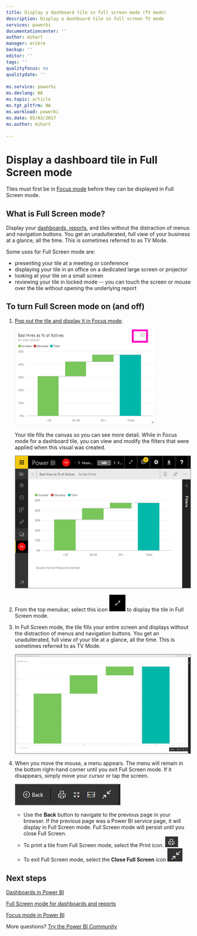 ```yaml
---
title: Display a dashboard tile in full screen mode (TV mode)
description: Display a dashboard tile in full screen TV mode
services: powerbi
documentationcenter: ''
author: mihart
manager: erikre
backup: ''
editor: ''
tags: ''
qualityfocus: no
qualitydate: ''

ms.service: powerbi
ms.devlang: NA
ms.topic: article
ms.tgt_pltfrm: NA
ms.workload: powerbi
ms.date: 05/03/2017
ms.author: mihart

---
```

# Display a dashboard tile in Full Screen mode
Tiles must first be in [Focus mode](powerbi-service-display-dash-in-focus-mode.md) before they can be displayed in Full Screen mode.

## What is Full Screen mode?
Display your [dashboards, reports](powerbi-service-dash-and-reports-fullscreen.md), and tiles without the distraction of menus and navigation buttons.  You get an unadulterated, full view of your business at a glance, all the time. This is sometimes referred to as TV Mode.

Some uses for Full Screen mode are:

* presenting your tile at a meeting or conference
* displaying your tile in an office on a dedicated large screen or projector
* looking at your tile on a small screen
* reviewing your tile in locked mode -- you can touch the screen or mouse over the tile without opening the underlying report

## To turn Full Screen mode on (and off)
1. [Pop out the tile and display it in Focus mode](powerbi-service-display-dash-in-focus-mode.md).
   
    ![](media/powerbi-service-display-tile-in-full-screen-mode/power-bi-focus.png)
   
    Your tile fills the canvas so you can see more detail. While in Focus mode for a dashboard tile, you can view and modify the filters that were applied when this visual was created.
   
    ![](media/powerbi-service-display-tile-in-full-screen-mode/power-bi-focus3.png)
2. From the top menubar, select this icon    ![](media/powerbi-service-display-tile-in-full-screen-mode/powerbi-full-screen-icon.png) to display the tile in Full Screen mode.
3. In Full Screen mode, the tile fills your entire screen and displays without the distraction of menus and navigation buttons.  You get an unadulterated, full view of your tile at a glance, all the time. This is sometimes referred to as TV Mode.
   
   ![](media/powerbi-service-display-tile-in-full-screen-mode/power-bi-fullscreen.png)
4. When you move the mouse, a menu appears. The menu will remain in the bottom right-hand corner until you exit Full Screen mode. If it disappears, simply move your cursor or tap the screen.
   
    ![](media/powerbi-service-display-tile-in-full-screen-mode/power-bi-menu.png)
   
   * Use the **Back** button to navigate to the previous page in your browser. If the previous page was a Power BI service page, it will display in Full Screen mode.  Full Screen mode will persist until you close Full Screen.
   * To print a tile from Full Screen mode, select the Print icon.
     ![](media/powerbi-service-display-tile-in-full-screen-mode/print-icon.png)
   * To exit Full Screen mode, select the **Close Full Screen** icon ![](media/powerbi-service-display-tile-in-full-screen-mode/power-bi-close-full-screen.png)

## Next steps
[Dashboards in Power BI](powerbi-service-dashboards.md)

[Full Screen mode for dashboards and reports](powerbi-service-dash-and-reports-fullscreen.md)

[Focus mode in Power BI](powerbi-service-display-dash-in-focus-mode.md)

More questions? [Try the Power BI Community](http://community.powerbi.com/)


